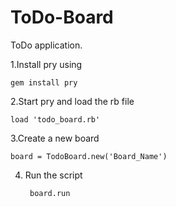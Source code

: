 # ToDo-Board
ToDo application.

1.Install pry using 
    
    gem install pry
2.Start pry and load the rb file

    load 'todo_board.rb'

3.Create a new board 

    board = TodoBoard.new('Board_Name')

4. Run the script 

        board.run
